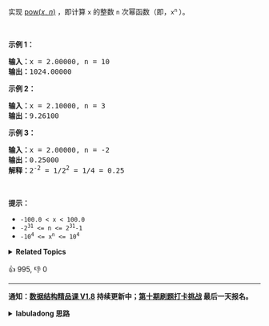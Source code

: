 <p>实现&nbsp;<a href="https://www.cplusplus.com/reference/valarray/pow/" target="_blank">pow(<em>x</em>, <em>n</em>)</a>&nbsp;，即计算 <code>x</code> 的整数&nbsp;<code>n</code> 次幂函数（即，<code>x<sup>n</sup></code><sup><span style="font-size:10.8333px"> </span></sup>）。</p>

<p>&nbsp;</p>

<p><strong>示例 1：</strong></p>

<pre>
<strong>输入：</strong>x = 2.00000, n = 10
<strong>输出：</strong>1024.00000
</pre>

<p><strong>示例 2：</strong></p>

<pre>
<strong>输入：</strong>x = 2.10000, n = 3
<strong>输出：</strong>9.26100
</pre>

<p><strong>示例 3：</strong></p>

<pre>
<strong>输入：</strong>x = 2.00000, n = -2
<strong>输出：</strong>0.25000
<strong>解释：</strong>2<sup>-2</sup> = 1/2<sup>2</sup> = 1/4 = 0.25
</pre>

<p>&nbsp;</p>

<p><strong>提示：</strong></p>

<ul>
	<li><code>-100.0 &lt; x &lt; 100.0</code></li>
	<li><code>-2<sup>31</sup> &lt;= n &lt;= 2<sup>31</sup>-1</code></li>
	<li><code>-10<sup>4</sup> &lt;= x<sup>n</sup> &lt;= 10<sup>4</sup></code></li>
</ul>
<details><summary><strong>Related Topics</strong></summary>递归 | 数学</details><br>

<div>👍 995, 👎 0</div>

<div id="labuladong"><hr>

**通知：[数据结构精品课 V1.8](https://aep.h5.xeknow.com/s/1XJHEO) 持续更新中；[第十期刷题打卡挑战](https://mp.weixin.qq.com/s/eUG2OOzY3k_ZTz-CFvtv5Q) 最后一天报名。**

<details><summary><strong>labuladong 思路</strong></summary>

## 基本思路

幂运算是经典的数学运算技巧了，建议你看下前文 [如何高效进行模幂运算](https://labuladong.github.io/article/fname.html?fname=superPower) 就能很容易理解解法代码里的思想了。这道题唯一有点恶心的就是 `k` 的取值范围特别大，不能直接加符号，否则会造成整型溢出，具体解法看代码吧。

**标签：[数学](https://mp.weixin.qq.com/mp/appmsgalbum?__biz=MzAxODQxMDM0Mw==&action=getalbum&album_id=2122023604245659649)**

## 解法代码

```java
class Solution {
    public double myPow(double a, int k) {
        if (k == 0) return 1;

        if (k == Integer.MIN_VALUE) {
            // 把 k 是 INT_MIN 的情况单独拿出来处理
            // 避免 -k 整型溢出
            return myPow(1 / a, -(k + 1)) / a;
        }

        if (k < 0) {
            return myPow(1 / a, -k);
        }

        if (k % 2 == 1) {
            // k 是奇数
            return (a * myPow(a, k - 1));
        } else {
            // k 是偶数
            double sub = myPow(a, k / 2);
            return (sub * sub);
        }
    }
}
```

**类似题目**：
  - [剑指 Offer 16. 数值的整数次方 🟠](/problems/shu-zhi-de-zheng-shu-ci-fang-lcof/)

</details>
</div>





